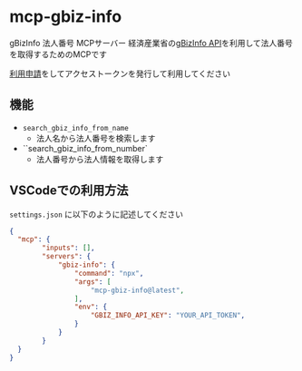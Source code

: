 # mcp-gbiz-info

gBizInfo 法人番号 MCPサーバー
経済産業省の[gBizInfo API](https://info.gbiz.go.jp/api/index.html)を利用して法人番号を取得するためのMCPです

[利用申請](https://info.gbiz.go.jp/hojin/api_registration/form)をしてアクセストークンを発行して利用してください

## 機能

- `search_gbiz_info_from_name`
  - 法人名から法人番号を検索します
- ``search_gbiz_info_from_number`
  - 法人番号から法人情報を取得します

## VSCodeでの利用方法

`settings.json` に以下のように記述してください

```json
{
  "mcp": {
        "inputs": [],
        "servers": {
            "gbiz-info": {
                "command": "npx",
                "args": [
                    "mcp-gbiz-info@latest",
                ],
                "env": {
                    "GBIZ_INFO_API_KEY": "YOUR_API_TOKEN",
                }
            }
        }
  }
}
```
